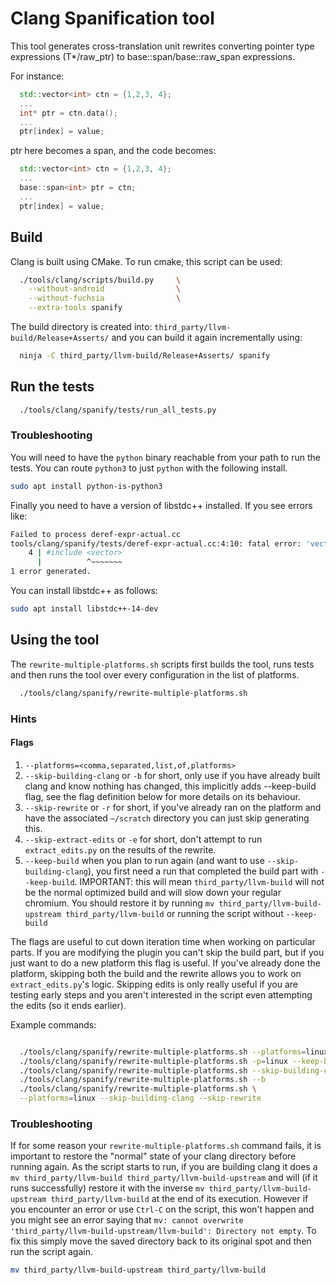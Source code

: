 # Clang Spanification tool

This tool generates cross-translation unit rewrites converting pointer type expressions (T*/raw_ptr<T>) to base::span<T>/base::raw_span<T> expressions.

For instance:
```cpp
  std::vector<int> ctn = {1,2,3, 4};
  ...
  int* ptr = ctn.data();
  ...
  ptr[index] = value;
```
ptr here becomes a span, and the code becomes:

```cpp
  std::vector<int> ctn = {1,2,3, 4};
  ...
  base::span<int> ptr = ctn;
  ...
  ptr[index] = value;
```

## Build

Clang is built using CMake. To run cmake, this script can be used:
```bash
  ./tools/clang/scripts/build.py     \
    --without-android                \
    --without-fuchsia                \
    --extra-tools spanify
```

The build directory is created into: `third_party/llvm-build/Release+Asserts/`
and you can build it again incrementally using:
```bash
  ninja -C third_party/llvm-build/Release+Asserts/ spanify
```


## Run the tests

```bash
  ./tools/clang/spanify/tests/run_all_tests.py
```

### Troubleshooting

You will need to have the `python` binary reachable from your path to run the
tests. You can route `python3` to just `python` with the following install.

```bash
sudo apt install python-is-python3
```

Finally you need to have a version of libstdc++ installed. If you see errors
like:
```bash
Failed to process deref-expr-actual.cc
tools/clang/spanify/tests/deref-expr-actual.cc:4:10: fatal error: 'vector' file not found
    4 | #include <vector>
      |          ^~~~~~~~
1 error generated.
```

You can install libstdc++ as follows:
```bash
sudo apt install libstdc++-14-dev
```

## Using the tool

The `rewrite-multiple-platforms.sh` scripts first builds the tool, runs tests
and then runs the tool over every configuration in the list of platforms.

```bash
  ./tools/clang/spanify/rewrite-multiple-platforms.sh
```

### Hints

#### Flags

1. `--platforms=<comma,separated,list,of,platforms>`
2. `--skip-building-clang` or `-b` for short, only use if you have already built
   clang and know nothing has changed, this implicitly adds --keep-build flag,
   see the flag definition below for more details on its behaviour.
3. `--skip-rewrite` or `-r` for short, if you've already ran on the platform and
   have the associated `~/scratch` directory you can just skip generating this.
4. `--skip-extract-edits` or `-e` for short, don't attempt to run
   `extract_edits.py` on the results of the rewrite.
5. `--keep-build` when you plan to run again (and want to use
   `--skip-building-clang`), you first need a run that completed the build part
   with `--keep-build`. IMPORTANT: this will mean `third_party/llvm-build` will
   not be the normal optimized build and will slow down your regular chromium.
   You should restore it by running
   `mv third_party/llvm-build-upstream third_party/llvm-build` or running the
   script without `--keep-build`

The flags are useful to cut down iteration time when working on particular
parts. If you are modifying the plugin you can't skip the build part, but if you
just want to do a new platform this flag is useful. If you've already done the
platform, skipping both the build and the rewrite allows you to work on
`extract_edits.py`'s logic. Skipping edits is only really useful if you are
testing early steps and you aren't interested in the script even attempting the
edits (so it ends earlier).

Example commands:

```bash

  ./tools/clang/spanify/rewrite-multiple-platforms.sh --platforms=linux
  ./tools/clang/spanify/rewrite-multiple-platforms.sh -p=linux --keep-build
  ./tools/clang/spanify/rewrite-multiple-platforms.sh --skip-building-clang
  ./tools/clang/spanify/rewrite-multiple-platforms.sh --b
  ./tools/clang/spanify/rewrite-multiple-platforms.sh \
  --platforms=linux --skip-building-clang --skip-rewrite
```

### Troubleshooting

If for some reason your `rewrite-multiple-platforms.sh` command fails, it is
important to restore the "normal" state of your clang directory before running
again. As the script starts to run, if you are building clang it does a
`mv third_party/llvm-build third_party/llvm-build-upstream` and will (if it runs
successfully) restore it with the inverse
`mv third_party/llvm-build-upstream third_party/llvm-build` at the end of its
execution. However if you encounter an error or use `Ctrl-C` on the script, this
won't happen and you might see an error saying that
`mv: cannot overwrite 'third_party/llvm-build-upstream/llvm-build': Directory not empty`.
To fix this simply move the saved directory back to its original spot and then
run the script again.

```bash
mv third_party/llvm-build-upstream third_party/llvm-build
```
